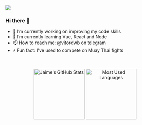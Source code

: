 ![](https://komarev.com/ghpvc/?username=vitordwb&style=flat-square)
### Hi there 👋

- 🔭 I’m currently working on improving my code skills
- 🌱 I’m currently learning Vue, React and Node
- 📫 How to reach me: @vitordwb on telegram
- ⚡ Fun fact: I've used to compete on Muay Thai fights
<!-- - 👯 I’m looking to collaborate on open source projects
- 🤔 I’m looking for help with Web Development in general
- 💬 Ask me about anything (probably I won't know the answer) -->

<!-- ![Metrics](https://metrics.lecoq.io/vitordwb) -->

<br>
<!-- <hr>
 -->
<p align="center">
    <img alt="Jaime's GitHub Stats" height="160em"  src="https://github-readme-stats.vercel.app/api?username=vitordwb&theme=light&show_icons=true">
    <img alt="Most Used Languages" height="160em" src="https://github-readme-stats.vercel.app/api/top-langs/?username=vitordwb&hide=html&layout=compact&theme=light">
</p>
